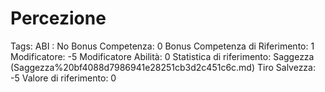 # Percezione

Tags: ABI
: No
Bonus Competenza: 0
Bonus Competenza di Riferimento: 1
Modificatore: -5
Modificatore  Abilità: 0
Statistica di riferimento: Saggezza (Saggezza%20bf4088d7986941e28251cb3d2c451c6c.md)
Tiro Salvezza: -5
Valore di riferimento: 0